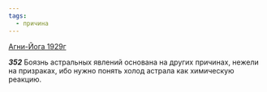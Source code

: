 ```yaml
---
tags:
  - причина
---
```


[Агни-Йога 1929г](https://127.0.0.1:4002/agni/1929)

___352___
Боязнь астральных явлений основана на других причинах, нежели на призраках, ибо нужно понять холод астрала как химическую реакцию.